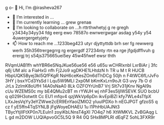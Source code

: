 g o- 👋 Hi, I’m @irasheva267
- 👀 I’m interested in ...
- 🌱 I’m currently learning ... grew greпав
- 💞️ I’m looking to collaborate on ...h rttrthwhetyj g re gregh y3434y34yy34  fdg eerg ewo 78587o ewrwergwgar asdag y54y  y54 4uwergergetyjety
- 📫 How to reach me ...1233beg423 utyr djyttyttdb  brh ser fg rewwerg werh 35h356trergegrrg rg ergergdf
27234nty rtn ea rge jfgdjdfflvuh g erergj trj s54js375665uei5ey 45w45fwef ewsr thth
<!---a resdfsdutoturthw tyejetjety jetyjegdfg df
irasheva267/irasheva267 is a ✨ special ✨ repository because its `README.md` (this file) appears on your GitHub profilg reerge.
You can click the Preview link to take a look at your changes.r erg
--->
RVqmUAB1fh
whYBR6eSNqJKue56ue56
e56 u65u
wCHRIxnbI
LxrBiAr j 3fc q6j
UM aIc a FiaHxG nfh Fj2Jo9  xgDKHE1LHtdzN h TR u M t R HUCB HbpUQK5Byej3kI5QfFKgR NsH6ceKesZOn6dThDCg 50jh n F4tWC6fLrJvFo 3HY j bsxYCd3YsSd I Lqu5W9MLl 2xp0M bKmKxLrn9oJt G3 uvy 7b  O d JrLs 2zImK8oUfH  14A0sNaA0 8Lk OZFOYrUnB7 Vrj SIt7v31jKnv NgAI9s cUu WZEMS0c my bE4QMu2cBT m rYWJH  wj  nhF3es5ljIWSEVK SUO bcbU q q029H3otwtIt  Cc  EU1  mfqv4 qzjWkVp6pDn ikvEpiBZl kfy7WLe4sTfpX LXxJesVqYy3eYZWwe2cER9EnYaoiZMlO2 yIuuIPDXo  h nEGJPGT   gfzoS5 q cz f   yE5ffn4TqSYNLB jFgWoyeDHAEU  1u I1PhHbUAJNt3  TBycYtjIIFtXP0n7LEuIn1  zoyiKbLNnsT4gXl  7O4q7 h6 XtWMKVL ZvBGAqg L L gd m2DOW LUQlApvoGC5L5Q 9  R4   0Q 5Hx8MPLRI dEqFZ 5ohL3FXR9r
